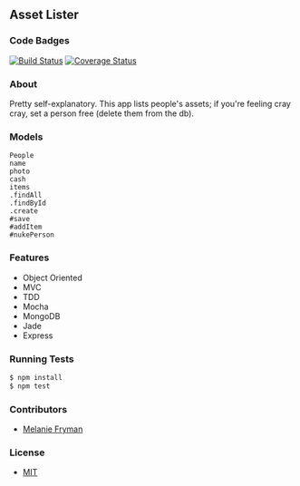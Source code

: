 ## Asset Lister
### Code Badges
[![Build Status](https://travis-ci.org/mlfryman/asset-lister.svg)](https://travis-ci.org/mlfryman/asset-lister)
[![Coverage Status](https://coveralls.io/repos/mlfryman/asset-lister/badge.png)](https://coveralls.io/r/mlfryman/asset-lister)

### About
Pretty self-explanatory.  This app lists people's assets; if you're feeling cray cray, set a person free (delete them from the db).

### Models
```
People
name
photo
cash
items
.findAll
.findById
.create
#save
#addItem
#nukePerson
```

### Features
- Object Oriented
- MVC
- TDD
- Mocha
- MongoDB
- Jade
- Express

### Running Tests
```bash
$ npm install
$ npm test
```

### Contributors
- [Melanie Fryman](https://github.com/mlfryman)

### License
- [MIT](LICENSE)

